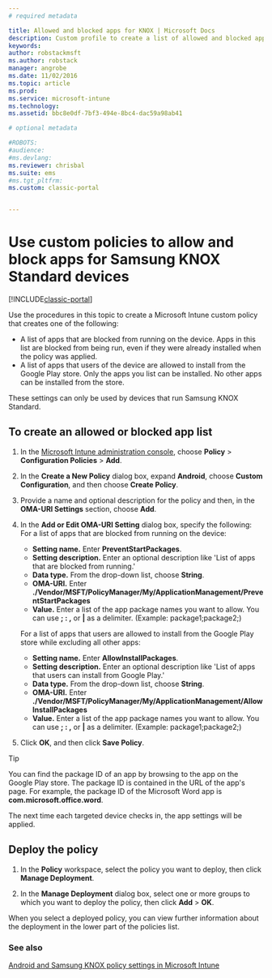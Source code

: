 ```yaml
---
# required metadata

title: Allowed and blocked apps for KNOX | Microsoft Docs
description: Custom profile to create a list of allowed and blocked apps for KNOX.
keywords:
author: robstackmsftms.author: robstack
manager: angrobe
ms.date: 11/02/2016
ms.topic: article
ms.prod:
ms.service: microsoft-intune
ms.technology:
ms.assetid: bbc8e0df-7bf3-494e-8bc4-dac59a98ab41

# optional metadata

#ROBOTS:
#audience:
#ms.devlang:
ms.reviewer: chrisbal
ms.suite: ems
#ms.tgt_pltfrm:
ms.custom: classic-portal


---
```

# Use custom policies to allow and block apps for Samsung KNOX Standard devices

[!INCLUDE[classic-portal](../includes/classic-portal.md)]

Use the procedures in this topic to create a Microsoft Intune custom policy that creates one of the following:

- A list of apps that are blocked from running on the device. Apps in this list are blocked from being run, even if they were already installed when the policy was applied.
- A list of apps that users of the device are allowed to install from the Google Play store. Only the apps you list can be installed. No other apps can be installed from the store.

These settings can only be used by devices that run Samsung KNOX Standard.

## To create an allowed or blocked app list

1. In the [Microsoft Intune administration console](https://manage.microsoft.com/), choose **Policy** &gt; **Configuration Policies** &gt; **Add**.
2. In the **Create a New Policy** dialog box, expand **Android**, choose **Custom Configuration**, and then choose **Create Policy**.
3. Provide a name and optional description for the policy and then, in the **OMA-URI Settings** section, choose **Add**.
4. In the **Add or Edit OMA-URI Setting** dialog box, specify the following:
	For a list of apps that are blocked from running on the device:
	
	- **Setting name.** Enter **PreventStartPackages**.
	- **Setting description.** Enter an optional description like 'List of apps that are blocked from running.'
	- 	**Data type.** From the drop-down list, choose **String**.
	- 	**OMA-URI.** Enter **./Vendor/MSFT/PolicyManager/My/ApplicationManagement/PreventStartPackages**
	- 	**Value.** Enter a list of the app package names you want to allow. You can use **; : ,** or **|** as a delimiter. (Example: package1;package2;)

	For a list of apps that users are allowed to install from the Google Play store while excluding all other apps:

	- **Setting name.** Enter **AllowInstallPackages**.
	- **Setting description.** Enter an optional description like 'List of apps that users can install from Google Play.'
	- **Data type.** From the drop-down list, choose **String**.
	- **OMA-URI.** Enter **./Vendor/MSFT/PolicyManager/My/ApplicationManagement/AllowInstallPackages**
	- **Value.** Enter a list of the app package names you want to allow. You can use **; : ,** or **|** as a delimiter. (Example: package1;package2;)

4. Click **OK**, and then click **Save Policy**. 

>[!TIP]
> You can find the package ID of an app by browsing to the app on the Google Play store. The package ID is contained in the URL of the app's page. For example, the package ID of the Microsoft Word app is **com.microsoft.office.word**.

The next time each targeted device checks in, the app settings will be applied.


## Deploy the policy

1.  In the **Policy** workspace, select the policy you want to deploy, then click **Manage Deployment**.

2.  In the **Manage Deployment** dialog box, select one or more groups to which you want to deploy the policy, then click **Add** &gt; **OK**.

 
When you select a deployed policy, you can view further information about the deployment in the lower part of the policies list.

### See also
[Android and Samsung KNOX policy settings in Microsoft Intune](android-policy-settings-in-microsoft-intune.md)
